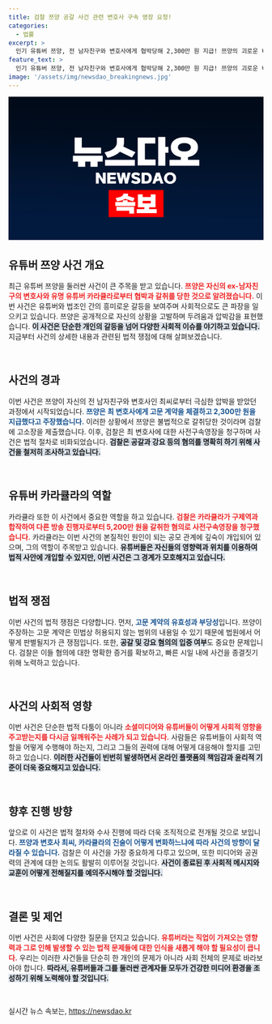 ```yaml
---
title: 검찰 쯔양 공갈 사건 관련 변호사 구속 영장 요청!
categories:
  - 법률
excerpt: >
  인기 유튜버 쯔양, 전 남자친구와 변호사에게 협박당해 2,300만 원 지급! 쯔양의 괴로운 비밀과 카라큘라의 검찰 수사가 밝혀지는 충격 사건의 전말을 확인해보세요!
feature_text: >
  인기 유튜버 쯔양, 전 남자친구와 변호사에게 협박당해 2,300만 원 지급! 쯔양의 괴로운 비밀과 카라큘라의 검찰 수사가 밝혀지는 충격 사건의 전말을 확인해보세요!
image: '/assets/img/newsdao_breakingnews.jpg'
---
```


<p><img src="/assets/img/newsdao_breakingnews.jpg" alt="pcversion 속보" /></p>

<h2 data-ke-size="size26">유튜버 쯔양 사건 개요</h2>

<p data-ke-size="size16">최근 유튜버 쯔양을 둘러싼 사건이 큰 주목을 받고 있습니다. <b><span style="color: #ee2323;">쯔양은 자신의 ex-남자친구의 변호사와 유명 유튜버 카라큘라로부터 협박과 갈취를 당한 것으로 알려졌습니다.</span></b> 이번 사건은 유튜버와 법조인 간의 흥미로운 갈등을 보여주며 사회적으로도 큰 파장을 일으키고 있습니다. 쯔양은 공개적으로 자신의 상황을 고발하며 두려움과 압박감을 표현했습니다. <b><span style="background-color: #21538527;">이 사건은 단순한 개인의 갈등을 넘어 다양한 사회적 이슈를 야기하고 있습니다.</span></b> 지금부터 사건의 상세한 내용과 관련된 법적 쟁점에 대해 살펴보겠습니다.</p>

<p data-ke-size="size16">&nbsp;</p>

<h2 data-ke-size="size26">사건의 경과</h2>

<p data-ke-size="size16">이번 사건은 쯔양이 자신의 전 남자친구와 변호사인 최씨로부터 극심한 압박을 받았던 과정에서 시작되었습니다. <b><span style="color: #1a5490;">쯔양은 최 변호사에게 고문 계약을 체결하고 2,300만 원을 지급했다고 주장했습니다.</span></b> 이러한 상황에서 쯔양은 불법적으로 갈취당한 것이라며 검찰에 고소장을 제출했습니다. 이후, 검찰은 최 변호사에 대한 사전구속영장을 청구하며 사건은 법적 절차로 비화되었습니다. <b><span style="background-color: #21538527;">검찰은 공갈과 강요 등의 혐의를 명확히 하기 위해 사건을 철저히 조사하고 있습니다.</span></b></p>

<p data-ke-size="size16">&nbsp;</p>

<h2 data-ke-size="size26">유튜버 카라큘라의 역할</h2>

<p data-ke-size="size16">카라큘라 또한 이 사건에서 중요한 역할을 하고 있습니다. <b><span style="color: #ee2323;">검찰은 카라큘라가 구제역과 합작하여 다른 방송 진행자로부터 5,200만 원을 갈취한 혐의로 사전구속영장을 청구했습니다.</span></b> 카라큘라는 이번 사건의 본질적인 원인이 되는 공모 관계에 깊숙이 개입되어 있으며, 그의 역할이 주목받고 있습니다. <b><span style="background-color: #21538527;">유튜버들은 자신들의 영향력과 위치를 이용하여 법적 사안에 개입할 수 있지만, 이번 사건은 그 경계가 모호해지고 있습니다.</span></b></p>

<p data-ke-size="size16">&nbsp;</p>

<h2 data-ke-size="size26">법적 쟁점</h2>

<p data-ke-size="size16">이번 사건의 법적 쟁점은 다양합니다. 먼저, <b><span style="color: #1a5490;">고문 계약의 유효성과 부당성</span></b>입니다. 쯔양이 주장하는 고문 계약은 민법상 허용되지 않는 범위의 내용일 수 있기 때문에 법원에서 어떻게 판별될지가 큰 쟁점입니다. 또한, <b><span style="background-color: #21538527;">공갈 및 강요 혐의의 입증 여부</span></b>도 중요한 문제입니다. 검찰은 이들 혐의에 대한 명확한 증거를 확보하고, 빠른 시일 내에 사건을 종결짓기 위해 노력하고 있습니다.</p>

<p data-ke-size="size16">&nbsp;</p>

<h2 data-ke-size="size26">사건의 사회적 영향</h2>

<p data-ke-size="size16">이번 사건은 단순한 법적 다툼이 아니라 <b><span style="color: #ee2323;">소셜미디어와 유튜버들이 어떻게 사회적 영향을 주고받는지를 다시금 일깨워주는 사례가 되고 있습니다.</span></b> 사람들은 유튜버들이 사회적 역할을 어떻게 수행해야 하는지, 그리고 그들의 권력에 대해 어떻게 대응해야 할지를 고민하고 있습니다. <b><span style="background-color: #21538527;">이러한 사건들이 빈번히 발생하면서 온라인 플랫폼의 책임감과 윤리적 기준이 더욱 중요해지고 있습니다.</span></b></p>

<p data-ke-size="size16">&nbsp;</p>

<h2 data-ke-size="size26">향후 진행 방향</h2>

<p data-ke-size="size16">앞으로 이 사건은 법적 절차와 수사 진행에 따라 더욱 조직적으로 전개될 것으로 보입니다. <b><span style="color: #1a5490;">쯔양과 변호사 최씨, 카라큘라의 진술이 어떻게 변화하느냐에 따라 사건의 방향이 달라질 수 있습니다.</span></b> 검찰은 이 사건을 가장 중요하게 다루고 있으며, 또한 미디어와 공권력의 관계에 대한 논의도 활발히 이루어질 것입니다. <b><span style="background-color: #21538527;">사건이 종료된 후 사회적 메시지와 교훈이 어떻게 전해질지를 예의주시해야 할 것입니다.</span></b></p>

<p data-ke-size="size16">&nbsp;</p>

<h2 data-ke-size="size26">결론 및 제언</h2>

<p data-ke-size="size16">이번 사건은 사회에 다양한 질문을 던지고 있습니다. <b><span style="color: #ee2323;">유튜버라는 직업이 가져오는 영향력과 그로 인해 발생할 수 있는 법적 문제들에 대한 인식을 새롭게 해야 할 필요성이 큽니다.</span></b> 우리는 이러한 사건들을 단순히 한 개인의 문제가 아니라 사회 전체의 문제로 바라보아야 합니다. <b><span style="background-color: #21538527;">따라서, 유튜버들과 그를 둘러싼 관계자들 모두가 건강한 미디어 환경을 조성하기 위해 노력해야 할 것입니다.</span></b></p>

<p data-ke-size="size16">&nbsp;</p>
실시간 뉴스 속보는, <a href="https://newsdao.kr" rel="dofollow">https://newsdao.kr</a>


